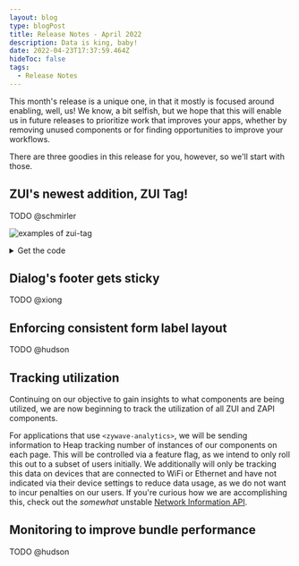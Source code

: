 ```yaml
---
layout: blog
type: blogPost
title: Release Notes - April 2022
description: Data is king, baby!
date: 2022-04-23T17:37:59.464Z
hideToc: false
tags:
  - Release Notes
---
```

This month's release is a unique one, in that it mostly is focused around enabling, well, us! We know, a bit selfish, but we hope that this will enable us in future releases to prioritize work that improves your apps, whether by removing unused components or for finding opportunities to improve your workflows.

There are three goodies in this release for you, however, so we'll start with those.

## ZUI's newest addition, ZUI Tag!

TODO @schmirler

![examples of zui-tag](/images/tags-example.png)

 <details><summary>Get the code</summary>

```html
<div class="container">
  <zui-tag color="red">apples</zui-tag>
  <zui-tag color="yellow">bananas</zui-tag>
  <zui-tag color="green">pears</zui-tag>
  <zui-tag color="blue">blueberries</zui-tag>
  <zui-tag color="aqua">some undiscovered aqua fruits</zui-tag>
  <zui-tag color="purple">grapes</zui-tag>
  <zui-tag color="rose">lychees</zui-tag>
  <zui-tag color="orange">oranges</zui-tag>
  <zui-tag color="gray">inedible garbage</zui-tag>
</div>
<style>
  .container {
    margin: 5rem;
    display: flex;
    justify-content: center;
    flex-direction: column;
    gap: 1rem;
  }

  zui-tag {
    display: inline-block;
  }
</style>
```

</details>

<docs-spacer size="small"></docs-spacer>

## Dialog's footer gets sticky

TODO @xiong

## Enforcing consistent form label layout

TODO @hudson

## Tracking utilization

Continuing on our objective to gain insights to what components are being utilized, we are now beginning to track the utilization of all ZUI and ZAPI components. 

For applications that use `<zywave-analytics>`, we will be sending information to Heap tracking number of instances of our components on each page. This will be controlled via a feature flag, as we intend to only roll this out to a subset of users initially. We additionally will only be tracking this data on devices that are connected to WiFi or Ethernet and have not indicated via their device settings to reduce data usage, as we do not want to incur penalties on our users. If you're curious how we are accomplishing this, check out the _somewhat_ unstable [Network Information API](https://developer.mozilla.org/en-US/docs/Web/API/Network_Information_API).

## Monitoring to improve bundle performance

TODO @hudson